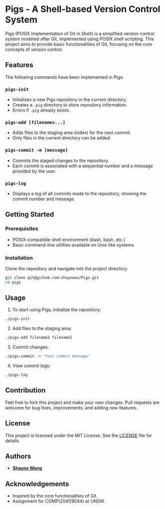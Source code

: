 # Pigs - A Shell-based Version Control System

Pigs (POSIX Implementation of Git in Shell) is a simplified version control system modeled after Git, implemented using POSIX shell scripting. This project aims to provide basic functionalities of Git, focusing on the core concepts of version control.

## Features

The following commands have been implemented in Pigs:

### `pigs-init`
- Initializes a new Pigs repository in the current directory.
- Creates a `.pig` directory to store repository information.
- Errors if `.pig` already exists.

### `pigs-add [filenames...]`
- Adds files to the staging area (index) for the next commit.
- Only files in the current directory can be added.

### `pigs-commit -m [message]`
- Commits the staged changes to the repository.
- Each commit is associated with a sequential number and a message provided by the user.

### `pigs-log`
- Displays a log of all commits made to the repository, showing the commit number and message.

## Getting Started

### Prerequisites
- POSIX-compatible shell environment (dash, bash, etc.)
- Basic command-line utilities available on Unix-like systems

### Installation

Clone the repository and navigate into the project directory:
```sh
git clone git@github.com:shaynewx/Pigs.git
cd pigs
```

## Usage

1. To start using Pigs, initialize the repository:
```sh
./pigs-init
```

2. Add files to the staging area:
```sh
./pigs-add filename1 filename2
```

3. Commit changes:
```sh
./pigs-commit -m "Your commit message"
```

4. View commit logs:
```sh
./pigs-log
```

## Contribution
Feel free to fork this project and make your own changes. Pull requests are welcome for bug fixes, improvements, and adding new features.

## License

This project is licensed under the MIT License. See the [LICENSE](LICENSE) file for details.

## Authors
- **[Shayne Wang](https://github.com/shaynewx)**

## Acknowledgements
- Inspired by the core functionalities of Git.
- Assignment for COMP(2041|9044) at UNSW.
